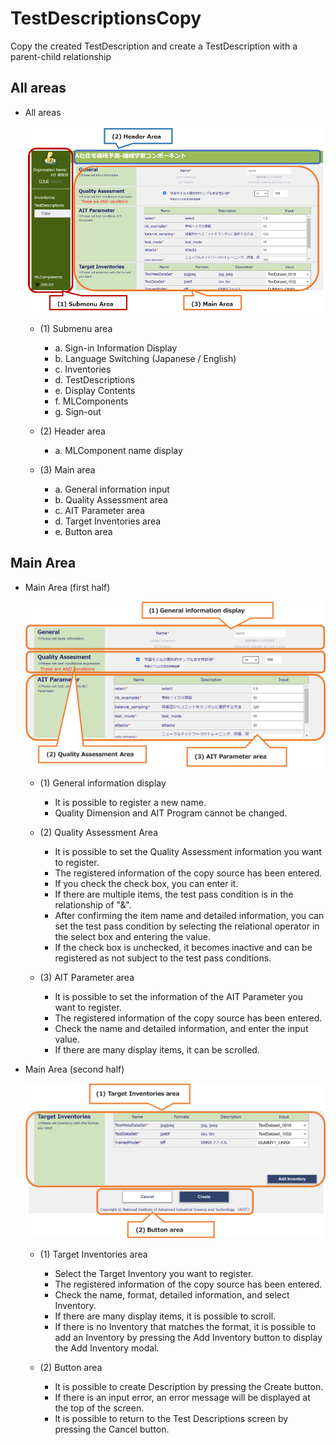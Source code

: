 # TestDescriptionsCopy

Copy the created TestDescription and create a TestDescription with a parent-child relationship

## All areas

* All areas

  ![All areas](01/07_01.png)

  * (1) Submenu area
    * a. Sign-in Information Display
    * b. Language Switching (Japanese / English)
    * c. Inventories
    * d. TestDescriptions
    * e. Display Contents
    * f. MLComponents
    * g. Sign-out

  * (2) Header area
    * a. MLComponent name display

  * (3) Main area
    * a. General information input
    * b. Quality Assessment area
    * c. AIT Parameter area
    * d. Target Inventories area
    * e. Button area

## Main Area

* Main Area (first half)

  ![Main Area](01/07_02.png)

  * (1) General information display
    * It is possible to register a new name.
    * Quality Dimension and AIT Program cannot be changed.

  * (2) Quality Assessment Area
    * It is possible to set the Quality Assessment information you want to register.
    * The registered information of the copy source has been entered.
    * If you check the check box, you can enter it.
    * If there are multiple items, the test pass condition is in the relationship of "&".
    * After confirming the item name and detailed information, you can set the test pass condition by selecting the relational operator in the select box and entering the value.
    * If the check box is unchecked, it becomes inactive and can be registered as not subject to the test pass conditions.

  * (3) AIT Parameter area
    * It is possible to set the information of the AIT Parameter you want to register.
    * The registered information of the copy source has been entered.
    * Check the name and detailed information, and enter the input value.
    * If there are many display items, it can be scrolled.

* Main Area (second  half)

  ![Main Area](01/07_03.png)

  * (1) Target Inventories area
    * Select the Target Inventory you want to register.
    * The registered information of the copy source has been entered.
    * Check the name, format, detailed information, and select Inventory.
    * If there are many display items, it is possible to scroll.
    * If there is no Inventory that matches the format, it is possible to add an Inventory by pressing the Add Inventory button to display the Add Inventory modal.

  * (2) Button area
    * It is possible to create Description by pressing the Create button.
    * If there is an input error, an error message will be displayed at the top of the screen.
    * It is possible to return to the Test Descriptions screen by pressing the Cancel button.

